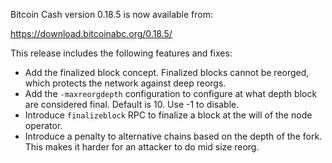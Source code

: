 Bitcoin Cash version 0.18.5 is now available from:

  <https://download.bitcoinabc.org/0.18.5/>

This release includes the following features and fixes:
 - Add the finalized block concept. Finalized blocks cannot be reorged, which protects the network against deep reorgs.
 - Add the `-maxreorgdepth` configuration to configure at what depth block are considered final. Default is 10. Use -1 to disable.
 - Introduce `finalizeblock` RPC to finalize a block at the will of the node operator.
 - Introduce a penalty to alternative chains based on the depth of the fork. This makes it harder for an attacker to do mid size reorg.
